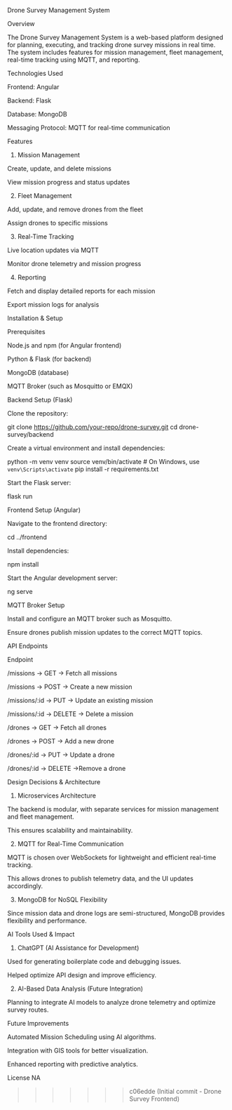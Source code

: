 Drone Survey Management System

Overview

The Drone Survey Management System is a web-based platform designed for planning, executing, and tracking drone survey missions in real time. The system includes features for mission management, fleet management, real-time tracking using MQTT, and reporting.

Technologies Used

Frontend: Angular

Backend: Flask

Database: MongoDB

Messaging Protocol: MQTT for real-time communication

Features

1. Mission Management

Create, update, and delete missions

View mission progress and status updates

2. Fleet Management

Add, update, and remove drones from the fleet

Assign drones to specific missions

3. Real-Time Tracking

Live location updates via MQTT

Monitor drone telemetry and mission progress

4. Reporting

Fetch and display detailed reports for each mission

Export mission logs for analysis

Installation & Setup

Prerequisites

Node.js and npm (for Angular frontend)

Python & Flask (for backend)

MongoDB (database)

MQTT Broker (such as Mosquitto or EMQX)

Backend Setup (Flask)

Clone the repository:

git clone https://github.com/your-repo/drone-survey.git
cd drone-survey/backend

Create a virtual environment and install dependencies:

python -m venv venv
source venv/bin/activate  # On Windows, use `venv\Scripts\activate`
pip install -r requirements.txt

Start the Flask server:

flask run

Frontend Setup (Angular)

Navigate to the frontend directory:

cd ../frontend

Install dependencies:

npm install

Start the Angular development server:

ng serve

MQTT Broker Setup

Install and configure an MQTT broker such as Mosquitto.

Ensure drones publish mission updates to the correct MQTT topics.

API Endpoints

Endpoint

/missions -> GET -> Fetch all missions

/missions -> POST -> Create a new mission

/missions/:id -> PUT -> Update an existing mission

/missions/:id -> DELETE -> Delete a mission

/drones -> GET -> Fetch all drones

/drones -> POST -> Add a new drone

/drones/:id -> PUT -> Update a drone

/drones/:id -> DELETE ->Remove a drone

Design Decisions & Architecture

1. Microservices Architecture

The backend is modular, with separate services for mission management and fleet management.

This ensures scalability and maintainability.

2. MQTT for Real-Time Communication

MQTT is chosen over WebSockets for lightweight and efficient real-time tracking.

This allows drones to publish telemetry data, and the UI updates accordingly.

3. MongoDB for NoSQL Flexibility

Since mission data and drone logs are semi-structured, MongoDB provides flexibility and performance.

AI Tools Used & Impact

1. ChatGPT (AI Assistance for Development)

Used for generating boilerplate code and debugging issues.

Helped optimize API design and improve efficiency.

2. AI-Based Data Analysis (Future Integration)

Planning to integrate AI models to analyze drone telemetry and optimize survey routes.

Future Improvements

Automated Mission Scheduling using AI algorithms.

Integration with GIS tools for better visualization.

Enhanced reporting with predictive analytics.


License
NA
>>>>>>> c06edde (Initial commit - Drone Survey Frontend)
